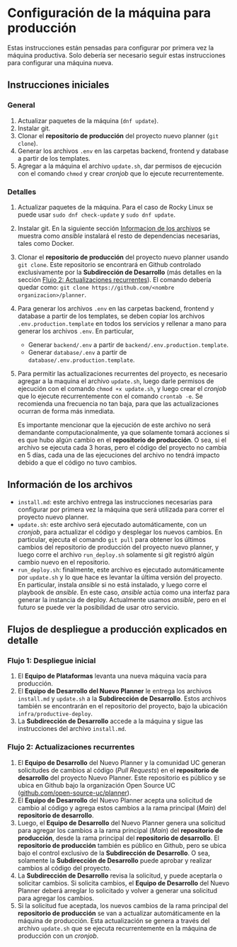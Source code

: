 # Configuración de la máquina para producción

Estas instrucciones están pensadas para configurar por primera vez la máquina productiva. Solo debería ser necesario seguir estas instrucciones para configurar una máquina nueva.

## Instrucciones iniciales

### General

1. Actualizar paquetes de la máquina (`dnf update`).
2. Instalar git.
3. Clonar el **repositorio de producción** del proyecto nuevo planner (`git clone`).
4. Generar los archivos `.env` en las carpetas backend, frontend y database a partir de los templates.
5. Agregar a la máquina el archivo `update.sh`, dar permisos de ejecución con el comando `chmod` y crear _cronjob_ que lo ejecute recurrentemente.

### Detalles

1. Actualizar paquetes de la máquina. Para el caso de Rocky Linux se puede usar `sudo dnf check-update` y `sudo dnf update`.
2. Instalar git. En la siguiente sección [Informacion de los archivos](informacion-de-los-archivos) se muestra como _ansible_ instalará el resto de dependencias necesarias, tales como Docker.
3. Clonar el **repositorio de producción** del proyecto nuevo planner usando `git clone`. Este repositorio se encontrará en Github controlado exclusivamente por la **Subdirección de Desarrollo** (más detalles en la sección [Flujo 2: Actualizaciones recurrentes](flujo-2:-actualizaciones-recurrentes)). El comando debería quedar como: `git clone https://github.com/<nombre organizacion>/planner`.
4. Para generar los archivos `.env` en las carpetas backend, frontend y database a partir de los templates, se deben copiar los archivos `.env.production.template` en todos los servicios y rellenar a mano para generar los archivos `.env`.
   En particular,
   - Generar `backend/.env` a partir de `backend/.env.production.template`.
   - Generar `database/.env` a partir de `database/.env.production.template`.
5. Para permitir las actualizaciones recurrentes del proyecto, es necesario agregar a la maquina el archivo `update.sh`, luego darle permisos de ejecución con el comando `chmod +x update.sh`, y luego crear el _cronjob_ que lo ejecute recurrentemente con el comando `crontab -e`. Se recomienda una frecuencia no tan baja, para que las actualizaciones ocurran de forma más inmediata.

   Es importante mencionar que la ejecución de este archivo no será demandante computacionalmente, ya que solamente tomará acciones si es que hubo algún cambio en el **repositorio de producción**. O sea, si el archivo se ejecuta cada 3 horas, pero el código del proyecto no cambia en 5 días, cada una de las ejecuciones del archivo no tendrá impacto debido a que el código no tuvo cambios.

## Información de los archivos

- `install.md`: este archivo entrega las instrucciones necesarias para configurar por primera vez la máquina que será utilizada para correr el proyecto nuevo planner.
- `update.sh`: este archivo será ejecutado automáticamente, con un _cronjob_, para actualizar el código y desplegar los nuevos cambios. En particular, ejecuta el comando `git pull` para obtener los últimos cambios del repositorio de producción del proyecto nuevo planner, y luego corre el archivo `run_deploy.sh` solamente si git registró algún cambio nuevo en el repositorio.
- `run_deploy.sh`: finalmente, este archivo es ejecutado automáticamente por `update.sh` y lo que hace es levantar la última versión del proyecto. En particular, instala _ansible_ si no está instalado, y luego corre el playbook de _ansible_. En este caso, _ansible_ actúa como una interfaz para generar la instancia de deploy. Actualmente usamos _ansible_, pero en el futuro se puede ver la posibilidad de usar otro servicio.

## Flujos de despliegue a producción explicados en detalle

### Flujo 1: Despliegue inicial

1. El **Equipo de Plataformas** levanta una nueva máquina vacía para producción.
2. El **Equipo de Desarrollo del Nuevo Planner** le entrega los archivos `install.md` y `update.sh` a la **Subdirección de Desarrollo**. Estos archivos también se encontrarán en el repositorio del proyecto, bajo la ubicación `infra/productive-deploy`.
3. La **Subdirección de Desarrollo** accede a la máquina y sigue las instrucciones del archivo `install.md`.

### Flujo 2: Actualizaciones recurrentes

1. El **Equipo de Desarrollo** del Nuevo Planner y la comunidad UC generan solicitudes de cambios al código (_Pull Requests_) en el **repositorio de desarrollo** del proyecto Nuevo Planner. Este repositorio es público y se ubica en Github bajo la organización Open Source UC ([github.com/open-source-uc/planner](https://github.com/open-source-uc/planner/tree/main)).
2. El **Equipo de Desarrollo** del Nuevo Planner acepta una solicitud de cambio al código y agrega estos cambios a la rama principal (_Main_) del **repositorio de desarrollo**.
3. Luego, el **Equipo de Desarrollo** del Nuevo Planner genera una solicitud para agregar los cambios a la rama principal (_Main_) del **repositorio de producción**, desde la rama principal del **repositorio de desarrollo**. El **repositorio de producción** también es público en Github, pero se ubica bajo el control exclusivo de la **Subdirección de Desarrollo**. O sea, solamente la **Subdirección de Desarrollo** puede aprobar y realizar cambios al código del proyecto.
4. La **Subdirección de Desarrollo** revisa la solicitud, y puede aceptarla o solicitar cambios. Si solicita cambios, el **Equipo de Desarrollo** del Nuevo Planner deberá arreglar lo solicitado y volver a generar una solicitud para agregar los cambios.
5. Si la solicitud fue aceptada, los nuevos cambios de la rama principal del **repositorio de producción** se van a actualizar automáticamente en la máquina de producción. Esta actualización se genera a través del archivo `update.sh` que se ejecuta recurrentemente en la máquina de producción con un _cronjob_.
